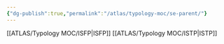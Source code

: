 ```yaml
---
{"dg-publish":true,"permalink":"/atlas/typology-moc/se-parent/"}
---
```



[[ATLAS/Typology MOC/ISFP\|ISFP]]
[[ATLAS/Typology MOC/ISTP\|ISTP]]
